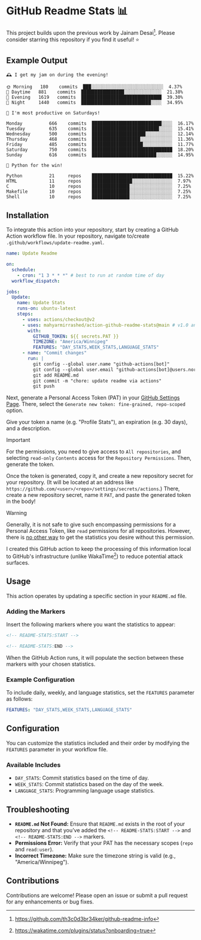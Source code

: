 # GitHub Readme Stats 📊

This project builds upon the previous work by Jainam Desai[^1]. Please consider
starring this repository if you find it useful! ⭐️

## Example Output

```
🕰️ I get my jam on during the evening!

🌞 Morning  	180    commits	███░░░░░░░░░░░░░░░░░░░░░░░░░░░	4.37%
🌆 Daytime  	881    commits	████████████████░░░░░░░░░░░░░░	21.38%
🌃 Evening  	1619   commits	██████████████████████████████	39.30%
🌙 Night    	1440   commits	██████████████████████████░░░░	34.95%
```

```
📅 I'm most productive on Saturdays!

Monday      	666    commits	██████████████████████████░░░░	16.17%
Tuesday     	635    commits	█████████████████████████░░░░░	15.41%
Wednesday   	500    commits	████████████████████░░░░░░░░░░	12.14%
Thursday    	468    commits	██████████████████░░░░░░░░░░░░	11.36%
Friday      	485    commits	███████████████████░░░░░░░░░░░	11.77%
Saturday    	750    commits	██████████████████████████████	18.20%
Sunday      	616    commits	████████████████████████░░░░░░	14.95%
```

```
🧪 Python for the win!

Python      	21     repos	██████████████████████████████	15.22%
HTML        	11     repos	███████████████░░░░░░░░░░░░░░░	7.97%
C           	10     repos	██████████████░░░░░░░░░░░░░░░░	7.25%
Makefile    	10     repos	██████████████░░░░░░░░░░░░░░░░	7.25%
Shell       	10     repos	██████████████░░░░░░░░░░░░░░░░	7.25%
```

## Installation

To integrate this action into your repository, start by creating a GitHub Action
workflow file. In your repository, navigate to/create
`.github/workflows/update-readme.yaml`.

```yaml
name: Update Readme

on:
  schedule:
    - cron: "1 3 * * *" # best to run at random time of day
  workflow_dispatch:

jobs:
  Update:
    name: Update Stats
    runs-on: ubuntu-latest
    steps:
      - uses: actions/checkout@v2
      - uses: mahyarmirrashed/action-github-readme-stats@main # v1.0 and other tags exist, as well
        with:
          GITHUB_TOKEN: ${{ secrets.PAT }}
          TIMEZONE: "America/Winnipeg"
          FEATURES: "DAY_STATS,WEEK_STATS,LANGUAGE_STATS"
      - name: "Commit changes"
        run: |
          git config --global user.name "github-actions[bot]"
          git config --global user.email "github-actions[bot]@users.noreply.github.com"
          git add README.md
          git commit -m "chore: update readme via actions"
          git push
```

Next, generate a Personal Access Token (PAT) in your
[GitHub Settings Page](https://github.com/settings/tokens). There, select the
`Generate new token: fine-grained, repo-scoped` option.

Give your token a name (e.g. "Profile Stats"), an expiration (e.g. 30 days), and
a description.

> [!IMPORTANT]  
> For the permissions, you need to give access to `All repositories`, and
> selecting `read-only` `Contents` access for the `Repository Permissions`.
> Then, generate the token.

Once the token is generated, copy it, and create a new repository secret for
your repository. (It will be located at an address like
`https://github.com/<user>/<repo>/settings/secrets/actions`.) There, create a
new repository secret, name it `PAT`, and paste the generated token in the body!

> [!WARNING]  
> Generally, it is not safe to give such encompassing permissions for a Personal
> Access Token, like `read` permissions for all repositories. However, there is
> <ins>no other way</ins> to get the statistics you desire without this
> permission.
>
> I created this GitHub action to keep the processing of this information local
> to GitHub's infrastructure (unlike WakaTime[^2]) to reduce potential attack
> surfaces.

## Usage

This action operates by updating a specific section in your `README.md` file.

### Adding the Markers

Insert the following markers where you want the statistics to appear:

```markdown
<!-- README-STATS:START -->

<!-- README-STATS:END -->
```

When the GitHub Action runs, it will populate the section between these markers
with your chosen statistics.

### Example Configuration

To include daily, weekly, and language statistics, set the `FEATURES` parameter
as follows:

```yaml
FEATURES: "DAY_STATS,WEEK_STATS,LANGUAGE_STATS"
```

## Configuration

You can customize the statistics included and their order by modifying the
`FEATURES` parameter in your workflow file.

### Available Includes

- `DAY_STATS`: Commit statistics based on the time of day.
- `WEEK_STATS`: Commit statistics based on the day of the week.
- `LANGUAGE_STATS`: Programming language usage statistics.

## Troubleshooting

- **`README.md` Not Found:** Ensure that `README.md` exists in the root of your
  repository and that you’ve added the `<!-- README-STATS:START -->` and
  `<!-- README-STATS:END -->` markers.
- **Permissions Error:** Verify that your PAT has the necessary scopes (`repo`
  and `read:user`).
- **Incorrect Timezone:** Make sure the timezone string is valid (e.g.,
  "America/Winnipeg").

## Contributions

Contributions are welcome! Please open an issue or submit a pull request for any
enhancements or bug fixes.

[^1]: https://github.com/th3c0d3br34ker/github-readme-info

[^2]: https://wakatime.com/plugins/status?onboarding=true
